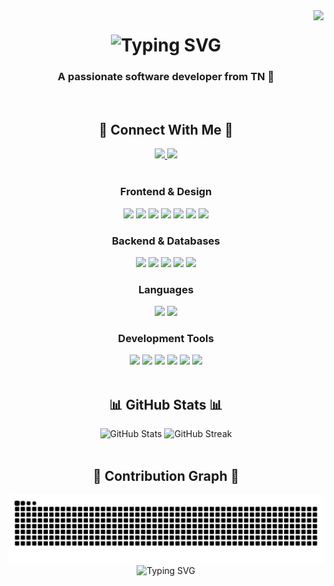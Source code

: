 <img align="right" src="https://visitor-badge.laobi.icu/badge?page_id=TylerAustInW.TylerAustInW" />

<h1 align="center">
  <div align="center">
    <img src="https://readme-typing-svg.herokuapp.com/?font=Righteous&size=35&center=true&vCenter=true&width=500&height=70&duration=4000&lines=Hi+There!+👋;+I'm+Tyler+W!;" alt="Typing SVG">
  </div>
</h1>

<h3 align="center">A passionate software developer from TN 🌄</h3>

<br/>

<h2 align="center">🤝 Connect With Me 🤝</h2>
<div align="center">
  <a href="mailto:tylersphotography2018@gmail.com">
    <img src="https://img.shields.io/badge/Gmail-D14836?style=for-the-badge&logo=gmail&logoColor=white" />
  </a>
  <a href="https://discord.com/users/1050228714773954600">
    <img src="https://img.shields.io/badge/Discord-5865F2?style=for-the-badge&logo=discord&logoColor=white" />
  </a>
</div>

<br/>

<div align="center">
  <h3>Frontend & Design</h3>
  <a href="https://reactjs.org/"><img src="https://skillicons.dev/icons?i=react" /></a>
  <a href="https://developer.mozilla.org/en-US/docs/Web/HTML"><img src="https://skillicons.dev/icons?i=html" /></a>
  <a href="https://developer.mozilla.org/en-US/docs/Web/CSS"><img src="https://skillicons.dev/icons?i=css" /></a>
  <a href="https://getbootstrap.com/"><img src="https://skillicons.dev/icons?i=bootstrap" /></a>
  <a href="https://mui.com/"><img src="https://skillicons.dev/icons?i=mui" /></a>
  <a href="https://www.figma.com/"><img src="https://skillicons.dev/icons?i=figma" /></a>
  <a href="https://tailwindcss.com/"><img src="https://skillicons.dev/icons?i=tailwind" /></a>
  
  <h3>Backend & Databases</h3>
  <a href="https://nodejs.org/"><img src="https://skillicons.dev/icons?i=nodejs" /></a>
  <a href="https://expressjs.com/"><img src="https://skillicons.dev/icons?i=express" /></a>
  <a href="https://www.mongodb.com/"><img src="https://skillicons.dev/icons?i=mongodb" /></a>
  <a href="https://www.mysql.com/"><img src="https://skillicons.dev/icons?i=mysql" /></a>
  <a href="https://firebase.google.com/"><img src="https://skillicons.dev/icons?i=firebase" /></a>
  
  <h3>Languages</h3>
  <a href="https://developer.mozilla.org/en-US/docs/Web/JavaScript"><img src="https://skillicons.dev/icons?i=javascript" /></a>
  <a href="https://en.cppreference.com/w/c/language"><img src="https://skillicons.dev/icons?i=c" /></a>
  
  <h3>Development Tools</h3>
  <a href="https://code.visualstudio.com/"><img src="https://skillicons.dev/icons?i=vscode" /></a>
  <a href="https://git-scm.com/"><img src="https://skillicons.dev/icons?i=git" /></a>
  <a href="https://github.com/"><img src="https://skillicons.dev/icons?i=github" /></a>
  <a href="https://nextjs.org/"><img src="https://skillicons.dev/icons?i=nextjs" /></a>
  <a href="https://flask.palletsprojects.com/"><img src="https://skillicons.dev/icons?i=flask" /></a>
  <a href="https://www.r-project.org/"><img src="https://skillicons.dev/icons?i=r" /></a>
</div>

<br/>

<h2 align="center">📊 GitHub Stats 📊</h2>
<div align="center">
  <img src="https://github-readme-stats.vercel.app/api?username=TylerAustInW&show_icons=true&theme=radical" alt="GitHub Stats" />
  <img src="https://github-readme-streak-stats.herokuapp.com/?user=TylerAustInW&theme=radical" alt="GitHub Streak" />
</div>

<br/>

<h2 align="center">🐍 Contribution Graph 🐍</h2>

<div align="center">
  <img alt="snake eating my contributions" src="https://github.com/TylerAustInW/TylerAustInW-TylerAustInW/raw/output/github-contribution-grid-snake.svg" />
</div>

<div align="center">
  <img src="https://readme-typing-svg.herokuapp.com/?font=VT323&color=19C5F7&center=true&vCenter=true&lines=Made+with+%F0%9F%92%9D+By+Tyler" alt="Typing SVG">
</div>
